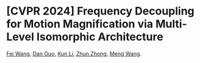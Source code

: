 # [CVPR 2024] Frequency Decoupling for Motion Magnification via Multi-Level Isomorphic Architecture
[Fei Wang](https://scholar.google.com.hk/citations?user=sdqv6pQAAAAJ&hl=zh-CN&oi=ao), [Dan Guo](https://scholar.google.com.hk/citations?user=DsEONuMAAAAJ&hl=zh-CN&oi=ao), [Kun Li](https://scholar.google.com.hk/citations?user=UQ_bInoAAAAJ&hl=zh-CN&oi=ao), [Zhun Zhong](https://scholar.google.com.hk/citations?hl=zh-CN&user=nZizkQ0AAAAJ), [Meng Wang](https://scholar.google.com.hk/citations?user=rHagaaIAAAAJ&hl=zh-CN&oi=ao).
